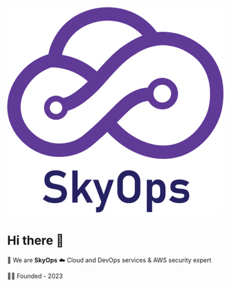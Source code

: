 ![We are SkyOps](skyops.png)

# Hi there 👋
🙋 We are __SkyOps__ ☁️ Cloud and DevOps services & AWS security expert

🧑‍💻 Founded - 2023

